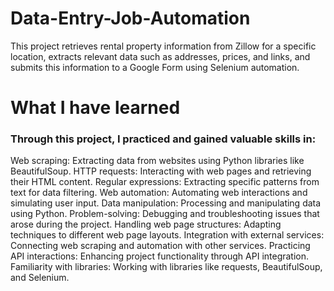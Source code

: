 # Data-Entry-Job-Automation
This project retrieves rental property information from Zillow for a specific location, extracts relevant data such as addresses, prices, and links, and submits this information to a Google Form using Selenium automation.
# What I have learned

### Through this project, I practiced and gained valuable skills in:
Web scraping: Extracting data from websites using Python libraries like BeautifulSoup.
HTTP requests: Interacting with web pages and retrieving their HTML content.
Regular expressions: Extracting specific patterns from text for data filtering.
Web automation: Automating web interactions and simulating user input.
Data manipulation: Processing and manipulating data using Python.
Problem-solving: Debugging and troubleshooting issues that arose during the project.
Handling web page structures: Adapting techniques to different web page layouts.
Integration with external services: Connecting web scraping and automation with other services.
Practicing API interactions: Enhancing project functionality through API integration.
Familiarity with libraries: Working with libraries like requests, BeautifulSoup, and Selenium.

